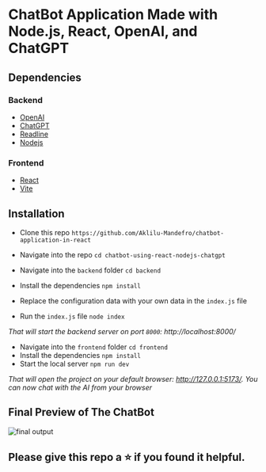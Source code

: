 # ChatBot Application Made with Node.js, React, OpenAI, and ChatGPT

## Dependencies
### Backend
* [OpenAI](https://openai.com/)
* [ChatGPT](https://platform.openai.com/)
* [Readline](https://nodejs.org/api/readline.html)
* [Nodejs](https://nodejs.org/en)

### Frontend
* [React](https://react.dev/)
* [Vite](https://vitejs.dev/)

## Installation
* Clone this repo `https://github.com/Aklilu-Mandefro/chatbot-application-in-react`
* Navigate into the repo `cd chatbot-using-react-nodejs-chatgpt`

* Navigate into the `backend` folder `cd backend`
* Install the dependencies ``npm install``
* Replace the configuration data with your own data in the `index.js` file
* Run the `index.js` file `node index`

*That will start the backend server on port `8000`: http://localhost:8000/*

* Navigate into the `frontend` folder `cd frontend`
* Install the dependencies ``npm install``
* Start the local server ``npm run dev``

*That will open the project on your default browser: http://127.0.0.1:5173/. You can now chat with the AI from your browser*

## Final Preview of The ChatBot
 <img src="https://i.imgur.com/DdGQLC0.png" alt="final output">

## Please give this repo a ⭐ if you found it helpful.

